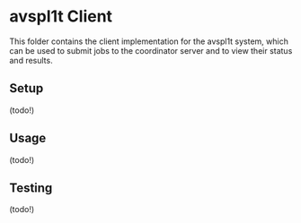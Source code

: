# avspl1t Client

This folder contains the client implementation for the avspl1t system, which can be used to submit jobs to the coordinator server and to view their status and results.

## Setup

(todo!)

## Usage

(todo!)

## Testing

(todo!)
